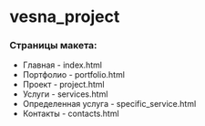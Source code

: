 # vesna_project

### Страницы макета:
- Главная - index.html
- Портфолио - portfolio.html
- Проект - project.html
- Услуги - services.html
- Определенная услуга - specific_service.html
- Контакты - contacts.html
